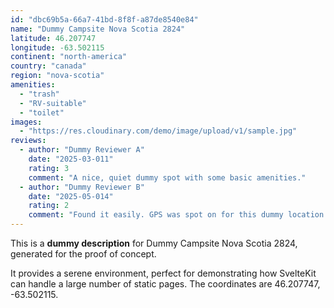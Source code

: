 ```yaml
---
id: "dbc69b5a-66a7-41bd-8f8f-a87de8540e84"
name: "Dummy Campsite Nova Scotia 2824"
latitude: 46.207747
longitude: -63.502115
continent: "north-america"
country: "canada"
region: "nova-scotia"
amenities:
  - "trash"
  - "RV-suitable"
  - "toilet"
images:
  - "https://res.cloudinary.com/demo/image/upload/v1/sample.jpg"
reviews:
  - author: "Dummy Reviewer A"
    date: "2025-03-011"
    rating: 3
    comment: "A nice, quiet dummy spot with some basic amenities."
  - author: "Dummy Reviewer B"
    date: "2025-05-014"
    rating: 2
    comment: "Found it easily. GPS was spot on for this dummy location."
---
```


This is a **dummy description** for Dummy Campsite Nova Scotia 2824, generated for the proof of concept.

It provides a serene environment, perfect for demonstrating how SvelteKit can handle a large number of static pages. The coordinates are 46.207747, -63.502115.
